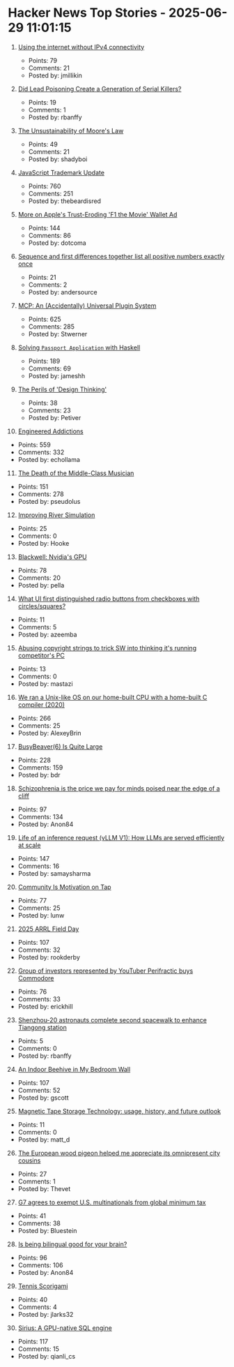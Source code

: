 # Hacker News Top Stories - 2025-06-29 11:01:15

1. [Using the internet without IPv4 connectivity](https://jamesmcm.github.io/blog/no-ipv4/)
   - Points: 79
   - Comments: 21
   - Posted by: jmillikin

2. [Did Lead Poisoning Create a Generation of Serial Killers?](https://www.newyorker.com/books/under-review/did-lead-poisoning-create-a-generation-of-serial-killers)
   - Points: 19
   - Comments: 1
   - Posted by: rbanffy

3. [The Unsustainability of Moore's Law](https://bzolang.blog/p/the-unsustainability-of-moores-law)
   - Points: 49
   - Comments: 21
   - Posted by: shadyboi

4. [JavaScript Trademark Update](https://deno.com/blog/deno-v-oracle4)
   - Points: 760
   - Comments: 251
   - Posted by: thebeardisred

5. [More on Apple's Trust-Eroding 'F1 the Movie' Wallet Ad](https://daringfireball.net/2025/06/more_on_apples_trust-eroding_f1_the_movie_wallet_ad)
   - Points: 144
   - Comments: 86
   - Posted by: dotcoma

6. [Sequence and first differences together list all positive numbers exactly once](https://oeis.org/A005228)
   - Points: 21
   - Comments: 2
   - Posted by: andersource

7. [MCP: An (Accidentally) Universal Plugin System](https://worksonmymachine.substack.com/p/mcp-an-accidentally-universal-plugin)
   - Points: 625
   - Comments: 285
   - Posted by: Stwerner

8. [Solving `Passport Application` with Haskell](https://jameshaydon.github.io/passport/)
   - Points: 189
   - Comments: 69
   - Posted by: jameshh

9. [The Perils of 'Design Thinking'](https://www.theatlantic.com/books/archive/2025/06/invention-of-design-maggie-gram-book-review/683302/)
   - Points: 38
   - Comments: 23
   - Posted by: Petiver

10. [Engineered Addictions](https://masonyarbrough.substack.com/p/engineered-addictions)
   - Points: 559
   - Comments: 332
   - Posted by: echollama

11. [The Death of the Middle-Class Musician](https://thewalrus.ca/the-death-of-the-middle-class-musician/)
   - Points: 151
   - Comments: 278
   - Posted by: pseudolus

12. [Improving River Simulation](https://undiscoveredworlds.blogspot.com/2025/04/improving-river-simulation.html)
   - Points: 25
   - Comments: 0
   - Posted by: Hooke

13. [Blackwell: Nvidia's GPU](https://chipsandcheese.com/p/blackwell-nvidias-massive-gpu)
   - Points: 78
   - Comments: 20
   - Posted by: pella

14. [What UI first distinguished radio buttons from checkboxes with circles/squares?](https://retrocomputing.stackexchange.com/questions/31806/what-ui-first-distinguished-radio-buttons-from-checkboxes-with-circles-and-squar)
   - Points: 11
   - Comments: 5
   - Posted by: azeemba

15. [Abusing copyright strings to trick SW into thinking it's running competitor's PC](https://devblogs.microsoft.com/oldnewthing/20250624-00/?p=111299)
   - Points: 13
   - Comments: 0
   - Posted by: mastazi

16. [We ran a Unix-like OS on our home-built CPU with a home-built C compiler (2020)](https://fuel.edby.coffee/posts/how-we-ported-xv6-os-to-a-home-built-cpu-with-a-home-built-c-compiler/)
   - Points: 266
   - Comments: 25
   - Posted by: AlexeyBrin

17. [BusyBeaver(6) Is Quite Large](https://scottaaronson.blog/?p=8972)
   - Points: 228
   - Comments: 159
   - Posted by: bdr

18. [Schizophrenia is the price we pay for minds poised near the edge of a cliff](https://www.psychiatrymargins.com/p/schizophrenia-is-the-price-we-pay)
   - Points: 97
   - Comments: 134
   - Posted by: Anon84

19. [Life of an inference request (vLLM V1): How LLMs are served efficiently at scale](https://www.ubicloud.com/blog/life-of-an-inference-request-vllm-v1)
   - Points: 147
   - Comments: 16
   - Posted by: samaysharma

20. [Community Is Motivation on Tap](https://alanwu.xyz/posts/community/)
   - Points: 77
   - Comments: 25
   - Posted by: lunw

21. [2025 ARRL Field Day](https://www.arrl.org/field-day)
   - Points: 107
   - Comments: 32
   - Posted by: rookderby

22. [Group of investors represented by YouTuber Perifractic buys Commodore](https://www.amiga-news.de/en/news/AN-2025-06-00123-EN.html)
   - Points: 76
   - Comments: 33
   - Posted by: erickhill

23. [Shenzhou-20 astronauts complete second spacewalk to enhance Tiangong station](https://spacenews.com/chinas-shenzhou-20-astronauts-complete-second-spacewalk-to-enhance-tiangong-space-station/)
   - Points: 5
   - Comments: 0
   - Posted by: rbanffy

24. [An Indoor Beehive in My Bedroom Wall](https://www.keepingbackyardbees.com/an-indoor-beehive-zbwz1810zsau/)
   - Points: 107
   - Comments: 52
   - Posted by: gscott

25. [Magnetic Tape Storage Technology: usage, history, and future outlook](https://dl.acm.org/doi/10.1145/3708997)
   - Points: 11
   - Comments: 0
   - Posted by: matt_d

26. [The European wood pigeon helped me appreciate its omnipresent city cousins](https://www.nytimes.com/2025/06/24/magazine/pigeons-city-nature.html)
   - Points: 27
   - Comments: 1
   - Posted by: Thevet

27. [G7 agrees to exempt U.S. multinationals from global minimum tax](https://www.thehindu.com/news/international/g7-agrees-to-exempt-us-multinationals-from-global-minimum-tax/article69749671.ece)
   - Points: 41
   - Comments: 38
   - Posted by: Bluestein

28. [Is being bilingual good for your brain?](https://www.economist.com/science-and-technology/2025/06/27/is-being-bilingual-good-for-your-brain)
   - Points: 96
   - Comments: 106
   - Posted by: Anon84

29. [Tennis Scorigami](https://www.tennis-scorigami.com/)
   - Points: 40
   - Comments: 4
   - Posted by: jlarks32

30. [Sirius: A GPU-native SQL engine](https://github.com/sirius-db/sirius)
   - Points: 117
   - Comments: 15
   - Posted by: qianli_cs

